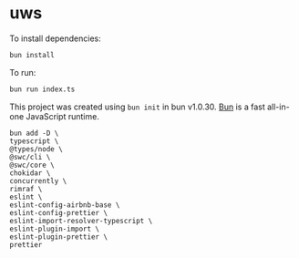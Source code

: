 # uws

To install dependencies:

```bash
bun install
```

To run:

```bash
bun run index.ts
```

This project was created using `bun init` in bun v1.0.30. [Bun](https://bun.sh) is a fast all-in-one JavaScript runtime.

```
bun add -D \
typescript \
@types/node \
@swc/cli \
@swc/core \
chokidar \
concurrently \
rimraf \
eslint \
eslint-config-airbnb-base \
eslint-config-prettier \
eslint-import-resolver-typescript \
eslint-plugin-import \
eslint-plugin-prettier \
prettier
```
